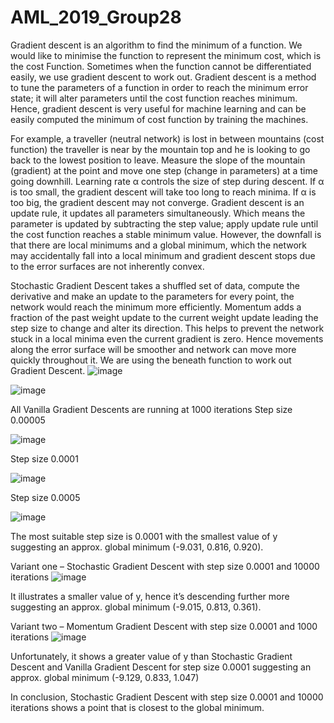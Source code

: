 # AML_2019_Group28

Gradient descent is an algorithm to find the minimum of a function. We would like to minimise the function to represent the minimum cost, which is the cost Function. Sometimes when the function cannot be differentiated easily, we use gradient descent to work out. Gradient descent is a method to tune the parameters of a function in order to reach the minimum error state; it will alter parameters until the cost function reaches minimum. Hence, gradient descent is very useful for machine learning and can be easily computed the minimum of cost function by training the machines.

For example, a traveller (neutral network) is lost in between mountains (cost function) the traveller is near by the mountain top and he is looking to go back to the lowest position to leave.
Measure the slope of the mountain (gradient) at the point and move one step (change in parameters) at a time going downhill. 
Learning rate α controls the size of step during descent. If α is too small, the gradient descent will take too long to reach minima. If α is too big, the gradient descent may not converge.
Gradient descent is an update rule, it updates all parameters simultaneously. Which means the parameter is updated by subtracting the step value; apply update rule until the cost function reaches a stable minimum value. 
However, the downfall is that there are local minimums and a global minimum, which the network may accidentally fall into a local minimum and gradient descent stops due to the error surfaces are not inherently convex. 
	
Stochastic Gradient Descent takes a shuffled set of data, compute the derivative and make an update to the parameters for every point, the network would reach the minimum more efficiently.
Momentum adds a fraction of the past weight update to the current weight update leading the step size to change and alter its direction. This helps to prevent the network stuck in a local minima even the current gradient is zero. Hence movements along the error surface will be smoother and network can move more quickly throughout it. 
We are using the beneath function to work out Gradient Descent.
![image](https://user-images.githubusercontent.com/51364655/60812540-a73e9a00-a189-11e9-8e5a-ecbb5d1e2da0.png)



![image](https://user-images.githubusercontent.com/51364655/60812020-79a52100-a188-11e9-957d-1cb1c994cedf.png)

All Vanilla Gradient Descents are running at 1000 iterations
Step size 0.00005 

![image](https://user-images.githubusercontent.com/51364655/60811672-b1f82f80-a187-11e9-8445-08cf9352fdc9.png)


Step size 0.0001

![image](https://user-images.githubusercontent.com/51364655/60811420-1c5ca000-a187-11e9-8531-6a4e6d6c7319.png)


Step size 0.0005

![image](https://user-images.githubusercontent.com/51364655/60811646-a60c6d80-a187-11e9-8db7-0986ad0ce675.png)

The most suitable step size is 0.0001 with the smallest value of y suggesting an approx. global minimum 
(-9.031, 0.816, 0.920).


Variant one – Stochastic Gradient Descent with step size 0.0001 and 10000 iterations
![image](https://user-images.githubusercontent.com/51364655/60811932-3a76d000-a188-11e9-8668-f76e852fe5a6.png)

It illustrates a smaller value of y, hence it’s descending further more suggesting an approx. global minimum (-9.015, 0.813, 0.361).

Variant two – Momentum Gradient Descent with step size 0.0001 and 1000 iterations
![image](https://user-images.githubusercontent.com/51364655/60811964-4febfa00-a188-11e9-890e-5ee0078b65ef.png)

Unfortunately, it shows a greater value of y than Stochastic Gradient Descent and Vanilla Gradient Descent for step size 0.0001 suggesting an approx. global minimum (-9.129, 0.833, 1.047)

In conclusion, Stochastic Gradient Descent with step size 0.0001 and 10000 iterations shows a point that is closest to the global minimum.
